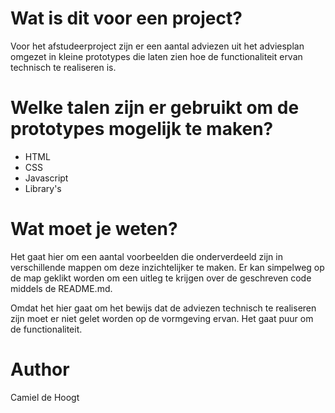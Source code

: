 # Wat is dit voor een project?
Voor het afstudeerproject zijn er een aantal adviezen uit het adviesplan omgezet in kleine prototypes die laten zien hoe de functionaliteit ervan technisch te realiseren is.

# Welke talen zijn er gebruikt om de prototypes mogelijk te maken?
- HTML
- CSS
- Javascript
- Library's

# Wat moet je weten?
Het gaat hier om een aantal voorbeelden die onderverdeeld zijn in verschillende mappen om deze inzichtelijker te maken. Er kan simpelweg op de map geklikt worden om een uitleg te krijgen over de geschreven code middels de README.md.

Omdat het hier gaat om het bewijs dat de adviezen technisch te realiseren zijn moet er niet gelet worden op de vormgeving ervan. Het gaat puur om de functionaliteit.

# Author
Camiel de Hoogt
